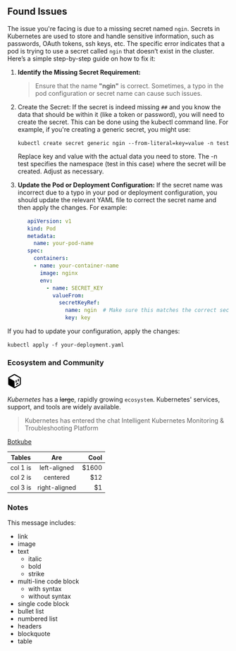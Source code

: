 ## Found Issues

The issue you're facing is due to a missing secret named `ngin`. Secrets in Kubernetes are used to store and handle sensitive information, such as passwords, OAuth tokens, ssh keys, etc. The specific error indicates that a pod is trying to use a secret called `ngin` that doesn’t exist in the cluster. Here’s a simple step-by-step guide on how to fix it:

1. **Identify the Missing Secret Requirement:**

   >  Ensure that the name **"ngin"** is correct. Sometimes, a typo in the pod configuration or secret name can cause such issues.

2. Create the Secret:
   If the secret is indeed missing `##` and you know the data that should be within it (like a token or password), you will need to create the secret. This can be done using the kubectl command line. For example, if you're creating a generic secret, you might use:

    ```shell
    kubectl create secret generic ngin --from-literal=key=value -n test
    ```

    Replace key and value with the actual data you need to store. The -n test specifies the namespace (test in this case) where the secret will be created. Adjust as necessary.
3. **Update the Pod or Deployment Configuration:**
   If the secret name was incorrect due to a typo in your pod or deployment configuration, you should update the relevant YAML file to correct the secret name and then apply the changes. For example:

   ```yaml
      apiVersion: v1
      kind: Pod
      metadata:
        name: your-pod-name
      spec:
        containers:
        - name: your-container-name
          image: nginx
          env:
            - name: SECRET_KEY
              valueFrom:
                secretKeyRef:
                  name: ngin  # Make sure this matches the correct secret name
                  key: key
   ```

If you had to update your configuration, apply the changes:

```
kubectl apply -f your-deployment.yaml
```

### Ecosystem and Community

![logo](https://raw.githubusercontent.com/kubeshop/botkube/main/branding/logos/botkube-black-32x32.png)

_Kubernetes_ has a ~~large~~, rapidly growing `ecosystem`. Kubernetes' services, support, and tools are widely available.

> Kubernetes has entered the chat
> Intelligent Kubernetes Monitoring & Troubleshooting Platform

[Botkube](https://botkube.io/)


| Tables   |      Are      |  Cool |
|----------|:-------------:|------:|
| col 1 is |  left-aligned | $1600 |
| col 2 is |    centered   |   $12 |
| col 3 is | right-aligned |    $1 |


### Notes

This message includes:
- link
- image
- text 
  - italic
  - bold
  - strike
- multi-line code block
  - with syntax
  - without syntax
- single code block
- bullet list
- numbered list
- headers
- blockquote
- table
